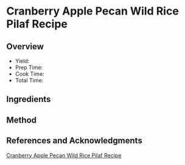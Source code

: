 # Cranberry Apple Pecan Wild Rice Pilaf Recipe

## Overview

- Yield:
- Prep Time:
- Cook Time:
- Total Time:

## Ingredients


## Method



## References and Acknowledgments

[Cranberry Apple Pecan Wild Rice Pilaf Recipe](http://www.carlsbadcravings.com/cranberry-apple-pecan-wild-rice-pilaf-recipe/)
